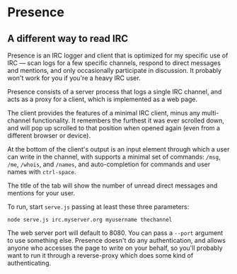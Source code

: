 # Presence

## A different way to read IRC

Presence is an IRC logger and client that is optimized for my specific
use of IRC — scan logs for a few specific channels, respond to direct
messages and mentions, and only occasionally participate in
discussion. It probably won't work for you if you're a heavy IRC user.

Presence consists of a server process that logs a single IRC channel,
and acts as a proxy for a client, which is implemented as a web page.

The client provides the features of a minimal IRC client, minus any
multi-channel functionality. It remembers the furthest it was ever
scrolled down, and will pop up scrolled to that position when opened
again (even from a different browser or device).

At the bottom of the client's output is an input element through which
a user can write in the channel, with supports a minimal set of
commands: `/msg`, `/me`, `/whois`, and `/names`, and auto-completion
for commands and user names with `ctrl-space`.

The title of the tab will show the number of unread direct messages
and mentions for your user.

To run, start `serve.js` passing at least these three parameters:

    node serve.js irc.myserver.org myusername thechannel

The web server port will default to 8080. You can pass a `--port`
argument to use something else. Presence doesn't do any
authentication, and allows anyone who accesses the page to write on
your behalf, so you'll probably want to run it through a reverse-proxy
which does some kind of authenticating.
